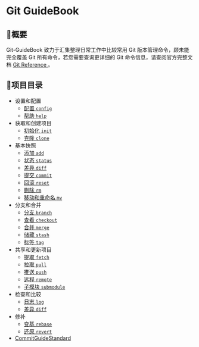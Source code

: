 # Git GuideBook

## :speech_balloon:概要

Git-GuideBook 致力于汇集整理日常工作中比较常用 Git 版本管理命令，顾未能完全覆盖 Git 所有命令，若您需要查询更详细的 Git 命令信息，请查阅官方完整文档 [Git Reference ](https://git-scm.com/docs) 。

## :bookmark:项目目录

- 设置和配置
  - [配置 `config`](1_Setup%26Config.md#配置-config)
  - [帮助 `help`](1_Setup%26Config.md#帮助-help)
- 获取和创建项目
  - [初始化 `init`](2_Getting%26CreatingProjects.md#初始化-init)
  - [克隆 `clone`](2_Getting%26CreatingProjects.md#克隆-clone)
- 基本快照
  - [添加 `add`](3_BasicSnapshotting.md#添加-add)
  - [状态 `status`](3_BasicSnapshotting.md#状态-status)
  - [差异 `diff`](3_BasicSnapshotting.md#差异-diff)
  - [提交 `commit`](3_BasicSnapshotting.md#提交-commit)
  - [回滚 `reset`](3_BasicSnapshotting.md#回滚-reset)
  - [删除 `rm`](3_BasicSnapshotting.md#删除-rm)
  - [移动和重命名 `mv`](3_BasicSnapshotting.md#移动和重命名-mv)
- 分支和合并
  - [分支 `branch`](4_Branching%26Merging.md#分支-branch)
  - [查看 `checkout`](4_Branching%26Merging.md#查看-checkout)
  - [合并 `merge`](4_Branching%26Merging.md#合并-merge)
  - [储藏 `stash`](4_Branching%26Merging.md#储藏-stash)
  - [标签 `tag`](4_Branching%26Merging.md#标签-tag)
- 共享和更新项目
  - [提取 `fetch`](5_Sharing%26UpdatingProject.md#提取-fetch)
  - [拉取 `pull`](5_Sharing%26UpdatingProject.md#拉取-pull)
  - [推送 `push`](5_Sharing%26UpdatingProject.md#推送-push)
  - [远程 `remote`](5_Sharing%26UpdatingProject.md#远程-remote)
  - [子模块 `submodule`](5_Sharing%26UpdatingProject.md#子模块-submodule)
- 检查和比较
  - [日志 `log`](6_Inspection%26Comparison.md#日志-log)
  - [差异 `diff`](6_Inspection%26Comparison.md#差异-diff)
- 修补
  - [变基 `rebase`](7_Patching#变基-rebase)
  - [还原 `revert`](7_Patching#还原-revert)
- [CommitGuideStandard](CommitGuideStandard.md)